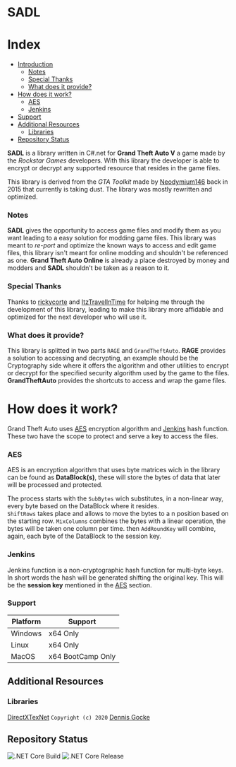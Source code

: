 # SADL

Index
=================

<!--ts-->
   * [Introduction](#SADL)
      * [Notes](#notes)
      * [Special Thanks](#special-thanks)
      * [What does it provide?](#what-does-it-provide)
   * [How does it work?](#how-does-it-work)
      * [AES](#aes)
      * [Jenkins](#jenkins)
   * [Support](#support)
   * [Additional Resources](#additional-resources)
      * [Libraries](#libraries)
   * [Repository Status](#repository-status)
<!--te-->

**SADL** is a library written in C#.net for **Grand Theft Auto V** a game made by the *Rockstar Games* developers. With this library the developer is able to encrypt or decrypt any supported resource that resides in the game files. 

This library is derived from the *GTA Toolkit* made by [Neodymium146](https://github.com/Neodymium146) back in 2015 that currently is taking dust. The library was mostly rewritten and optimized.

### Notes

**SADL** gives the opportunity to access game files and modify them as you want leading to a easy solution for modding game files. This library was meant to _re-port_ and optimize the known ways to access and edit game files, this library isn't meant for online modding and shouldn't be referenced as one. **Grand Theft Auto Online** is already a place destroyed by money and modders and **SADL** shouldn't be taken as a reason to it.

### Special Thanks

Thanks to [rickycorte](https://github.com/rickycorte) and [ItzTravelInTime](https://github.com/ItzTravelInTime) for helping me through the development of this library, leading to make this library more affidable and optimized for the next developer who will use it.

### What does it provide?

This library is splitted in two parts `RAGE` and `GrandTheftAuto`. **RAGE** provides a solution to accessing and decrypting, an example should be the Cryptography side where it offers the algorithm and other utilities to encrypt or decrypt for the specified security algorithm used by the game to the files. **GrandTheftAuto** provides the shortcuts to access and wrap the game files.

# How does it work?

Grand Theft Auto uses [AES](https://en.wikipedia.org/wiki/Advanced_Encryption_Standard) encryption algorithm and [Jenkins](https://en.wikipedia.org/wiki/Jenkins_hash_function) hash function. These two have the scope to protect and serve a key to access the files.

### AES

AES is an encryption algorithm that uses byte matrices wich in the library can be found as **DataBlock(s)**, these will store the bytes of data that later will be processed and protected. 

The process starts with the `SubBytes` wich substitutes, in a non-linear way, every byte based on the DataBlock where it resides.   
`ShiftRows` takes place and allows to move the bytes to a n position based on the starting row. 
`MixColumns` combines the bytes with a linear operation, the bytes will be taken one column per time.
then `AddRoundKey` will combine, again, each byte of the DataBlock to the session key.

### Jenkins

Jenkins function is a non-cryptographic hash function for multi-byte keys. In short words the hash will be generated shifting the original key. This will be the **session key** mentioned in the [AES](#aes) section. 

### Support

| Platform 	| Support           	|
|----------	|-------------------	|
| Windows  	| x64 Only          	|
| Linux    	| x64 Only          	|
| MacOS    	| x64 BootCamp Only 	|

## Additional Resources
### Libraries 

[DirectXTexNet](https://github.com/deng0/DirectXTexNet) `Copyright (c) 2020` [Dennis Gocke](https://github.com/deng0)

## Repository Status

![.NET Core Build](https://github.com/francescomesianodev/SADL/workflows/.NET%20Core/badge.svg) ![.NET Core Release](https://github.com/francescomesianodev/SADL/workflows/.NET%20Core/badge.svg?event=release)

